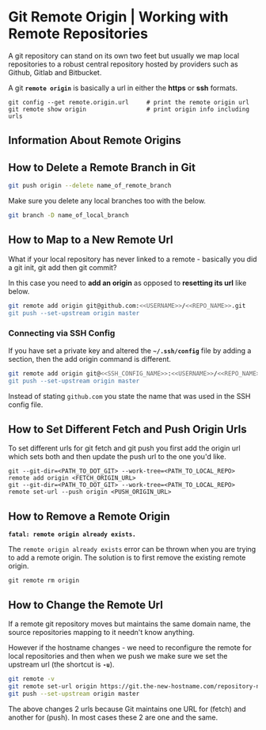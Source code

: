 
# Git Remote Origin | Working with Remote Repositories

A git repository can stand on its own two feet but usually we map local repositories to a robust central repository hosted by providers such as Github, Gitlab and Bitbucket.

A git **`remote origin`** is basically a url in either the **https** or **ssh** formats.

```
git config --get remote.origin.url     # print the remote origin url
git remote show origin                 # print origin info including urls
```


## Information About Remote Origins


## How to Delete a Remote Branch in Git

```bash
git push origin --delete name_of_remote_branch
```

Make sure you delete any local branches too with the below.

```bash
git branch -D name_of_local_branch
```
	

## How to Map to a New Remote Url

What if your local repository has never linked to a remote - basically you did a git init, git add then git commit?

In this case you need to **add an origin** as opposed to **resetting its url** like below.

```bash
git remote add origin git@github.com:<<USERNAME>>/<<REPO_NAME>>.git
git push --set-upstream origin master
```

### Connecting via SSH Config

If you have set a private key and altered the **`~/.ssh/config`** file by adding a section, then the add origin command is different.

```bash
git remote add origin git@<<SSH_CONFIG_NAME>>:<<USERNAME>>/<<REPO_NAME>>.git
git push --set-upstream origin master
```

Instead of stating `github.com` you state the name that was used in the SSH config file.


## How to Set Different Fetch and Push Origin Urls

To set different urls for git fetch and git push you first add the origin url which sets both and then update the push url to the one you'd like.

```
git --git-dir=<PATH_TO_DOT_GIT> --work-tree=<PATH_TO_LOCAL_REPO> remote add origin <FETCH_ORIGIN_URL>
git --git-dir=<PATH_TO_DOT_GIT> --work-tree=<PATH_TO_LOCAL_REPO> remote set-url --push origin <PUSH_ORIGIN_URL>
```


## How to Remove a Remote Origin

**`fatal: remote origin already exists.`**

The `remote origin already exists` error can be thrown when you are trying to add a remote origin. The solution is to first remove the existing remote origin.

```
git remote rm origin
```


## How to Change the Remote Url

If a remote git repository moves but maintains the same domain name, the source repositories mapping to it needn't know anything.

However if the hostname changes - we need to reconfigure the remote for local repositories and then when we push we make sure we set the upstream url (the shortcut is **`-u`**).

```bash
git remote -v
git remote set-url origin https://git.the-new-hostname.com/repository-name.git
git push --set-upstream origin master
```

The above changes 2 urls because Git maintains one URL for (fetch) and another for (push). In most cases these 2 are one and the same.


